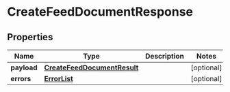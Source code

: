 
# CreateFeedDocumentResponse

## Properties
Name | Type | Description | Notes
------------ | ------------- | ------------- | -------------
**payload** | [**CreateFeedDocumentResult**](CreateFeedDocumentResult.md) |  |  [optional]
**errors** | [**ErrorList**](ErrorList.md) |  |  [optional]




